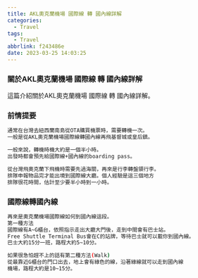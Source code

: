 ```yaml
---
title: AKL奧克蘭機場 國際線 轉 國內線詳解
categories:
  - Travel
tags:
  - Travel
abbrlink: f243486e
date: 2023-03-25 14:03:25
---
```

### 關於AKL奧克蘭機場 國際線 轉 國內線詳解
<!--more-->
這篇介紹關於AKL奧克蘭機場 國際線 轉 國內線詳解。

### 前情提要
```sh
通常在台灣去紐西蘭南島從OTA購買機票時，需要轉機一次。
一般是從AKL奧克蘭機場國際線轉國內線再飛基督城或皇后鎮。

一般來說，轉機時機大約是一個半小時。
出發時都會預先給國際線+國內線的boarding pass。

從台灣飛奧克蘭下飛機時需要先過海關，再來是行李轉盤領行李。
排隊申報物品完才能出境到國際線大廳。個人經驗是這三個地方
排隊很花時間，估計至少要半小時到一小時。
```

### 國際線轉國內線
```sh
再來是奧克蘭機場國際線如何到國內線這段。
第一種方法
國際線有A~G櫃台，依照指示走出大廳大門後，走到中間會有巴士站。
Free Shuttle Terminal Bus會在C的站牌，等待巴士就可以載你到國內線。
巴士大約15分一班，路程大約5~10分。

如果很急怕趕不上的話有第二種方法(Walk)
從最靠近G櫃台的門口出去，地上會有綠色的線，沿著綠線就可以走到國內線
機場，路程大約是10~15分。
```